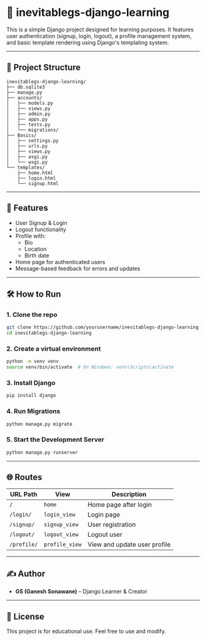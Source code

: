 
# 🧠 inevitablegs-django-learning

This is a simple Django project designed for learning purposes. It features user authentication (signup, login, logout), a profile management system, and basic template rendering using Django's templating system.

---

## 📁 Project Structure

```
inevitablegs-django-learning/
├── db.sqlite3
├── manage.py
├── accounts/
│   ├── models.py
│   ├── views.py
│   ├── admin.py
│   ├── apps.py
│   ├── tests.py
│   └── migrations/
├── Basics/
│   ├── settings.py
│   ├── urls.py
│   ├── views.py
│   ├── asgi.py
│   └── wsgi.py
└── templates/
    ├── home.html
    ├── login.html
    └── signup.html
```

---

## 🚀 Features

- User Signup & Login
- Logout functionality
- Profile with:
  - Bio
  - Location
  - Birth date
- Home page for authenticated users
- Message-based feedback for errors and updates

---

## 🛠️ How to Run

### 1. Clone the repo

```bash
git clone https://github.com/yourusername/inevitablegs-django-learning.git
cd inevitablegs-django-learning
```

### 2. Create a virtual environment

```bash
python -m venv venv
source venv/bin/activate  # On Windows: venv\Scripts\activate
```

### 3. Install Django

```bash
pip install django
```

### 4. Run Migrations

```bash
python manage.py migrate
```

### 5. Start the Development Server

```bash
python manage.py runserver
```

---

## 🌐 Routes

| URL Path     | View            | Description                  |
|--------------|------------------|------------------------------|
| `/`          | `home`          | Home page after login        |
| `/login/`    | `login_view`    | Login page                   |
| `/signup/`   | `signup_view`   | User registration            |
| `/logout/`   | `logout_view`   | Logout user                  |
| `/profile/`  | `profile_view`  | View and update user profile |

---

## ✍️ Author

- **GS (Ganesh Sonawane)** – Django Learner & Creator

---

## 📜 License

This project is for educational use. Feel free to use and modify.
